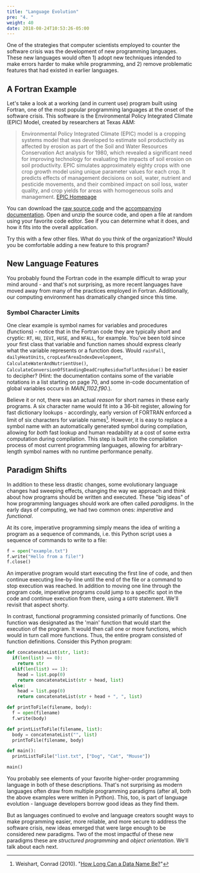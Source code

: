 ```yaml
---
title: "Language Evolution"
pre: "4. "
weight: 40
date: 2018-08-24T10:53:26-05:00
---
```


One of the strategies that computer scientists employed to counter the software crisis was the development of new programming languages.  These new languages would often 1) adopt new techniques intended to make errors harder to make while programming, and 2) remove problematic features that had existed in earlier languages.  

## A Fortran Example
Let's take a look at a working (and in current use) program built using Fortran, one of the most popular programming languages at the onset of the software crisis.  This software is the Environmental Policy Integrated Climate (EPIC) Model, created by researchers at Texas A&M:

<blockquote>
Environmental Policy Integrated Climate (EPIC) model is a cropping systems model that was developed to estimate soil productivity as affected by erosion as part of the Soil and Water Resources Conservation Act analysis for 1980, which revealed a significant need for improving technology for evaluating the impacts of soil erosion on soil productivity.  EPIC simulates approximately eighty crops with one crop growth model using unique parameter values for each crop.  It predicts effects of management decisions on soil, water, nutrient and pesticide movements, and their combined impact on soil loss, water quality, and crop yields for areas with homogeneous soils and management. 
<a href="https://epicapex.tamu.edu/epic/">EPIC Homepage</a>
</blockquote>

You can download the [raw source code](https://my.syncplicity.com/share/qkybbapeauicx0l/epic1102_code%20032819) and the [accompanying documentation](https://agrilifecdn.tamu.edu/epicapex/files/2015/05/EpicModelDocumentation.pdf).  Open and unzip the source code, and open a file at random using your favorite code editor.  See if you can determine what it does, and how it fits into the overall application.  

Try this with a few other files.  What do you think of the organization?  Would you be comfortable adding a new feature to this program?

## New Language Features
You probably found the Fortran code in the example difficult to wrap your mind around - and that's not surprising, as more recent languages have moved away from many of the practices employed in Fortran.  Additionally, our computing environment has dramatically changed since this time.  

### Symbol Character Limits
One clear example is symbol names for variables and procedures (functions) - notice that in the Fortran code they are typically short and cryptic: `RT`, `HU`, `IEVI`, `HUSE`, and `NFALL`, for example.  You've been told since your first class that variable and function names should express clearly what the variable represents or a function does.  Would `rainFall`, `dailyHeatUnits`, `cropLeafAreaIndexDevelopment`, `CalculateWaterAndNutrientUse()`, `CalculateConversionOfStandingDeadCropResidueToFlatResidue()` be easier to decipher? (Hint: the documentation contains some of the variable notations in a list starting on page 70, and some in-code documentation of global variables occurs in *MAIN_1102.f90*.).

Believe it or not, there was an actual _reason_ for short names in these early programs.  A six character name would fit into a 36-bit register, allowing for fast dictionary lookups - accordingly, early version of FORTRAN enforced a limit of six characters for variable names[^namelength]. However, it is easy to replace a symbol name with an automatically generated symbol during compilation, allowing for _both_ fast lookup and human readability at a cost of some extra computation during compilation.  This step is built into the compilation process of most current programming languages, allowing for arbitrary-length symbol names with no runtime performance penalty.

[^namelength]: Weishart, Conrad (2010). "[How Long Can a Data Name Be?](https://www.idinews.com/history/nameLength.html)"

<!-- TODO: Type Checking, Linting -->

## Paradigm Shifts

In addition to these less drastic changes, some evolutionary language changes had sweeping effects, changing the way we approach and think about how programs should be written and executed. These "big ideas" of how programming languages should work are often called _paradigms_.  In the early days of computing, we had two common ones: _imperative_ and _functional_.

At its core, imperative programming simply means the idea of writing a program as a sequence of commands, i.e. this Python script uses a sequence of commands to write to a file:

```python
f = open("example.txt")
f.write("Hello from a file!")
f.close()
```

An imperative program would start executing the first line of code, and then continue executing line-by-line until the end of the file or a command to stop execution was reached. In addition to moving one line through the program code, imperative programs could jump to a specific spot in the code and continue execution from there, using a `GOTO` statement.  We'll revisit that aspect shorty.

In contrast, functional programming consisted primarily of functions. One function was designated as the 'main' function that would start the execution of the program. It would then call one or more functions, which would in turn call more functions. Thus, the entire program consisted of function definitions. Consider this Python program:

```python
def concatenateList(str, list):
  if(len(list) == 0):
    return str
  elif(len(list) == 1):
    head = list.pop(0)
    return concatenateList(str + head, list)
  else:
    head = list.pop(0)
    return concatenateList(str + head + ", ", list)

def printToFile(filename, body):
  f = open(filename)
  f.write(body)

def printListToFile(filename, list):
  body = concatenateList("", list)
  printToFile(filename, body)

def main():
  printListToFile("list.txt", ["Dog", "Cat", "Mouse"])

main()
```
You probably see elements of your favorite higher-order programming language in both of these descriptions.  That's not surprising as modern languages often draw from multiple programming paradigms (after all, both the above examples were written in Python). This, too, is part of language evolution - language developers borrow good ideas as they find them.

But as languages continued to evolve and language creators sought ways to make programming easier, more reliable, and more secure to address the software crisis, new ideas emerged that were large enough to be considered new paradigms. Two of the most impactful of these new paradigms these are _structured programming_ and _object orientation_.  We'll talk about each next.